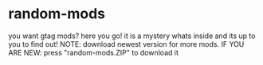 # random-mods
you want gtag mods? here you go!
       it is a mystery whats inside and its up to you to find out!
      NOTE: download newest version for more mods.
       IF YOU ARE NEW: press "random-mods.ZIP" to download it
